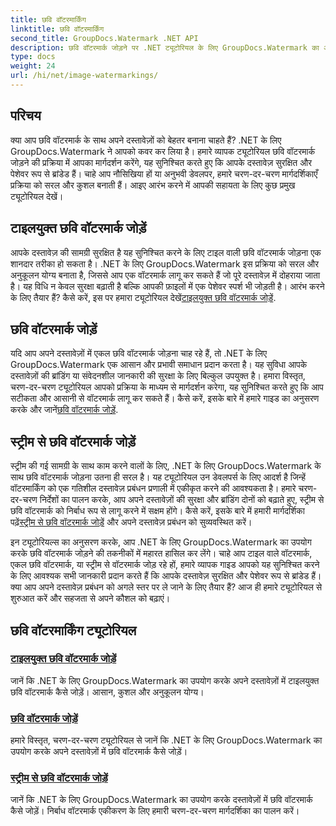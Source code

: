 ```yaml
---
title: छवि वॉटरमार्किंग
linktitle: छवि वॉटरमार्किंग
second_title: GroupDocs.Watermark .NET API
description: छवि वॉटरमार्क जोड़ने पर .NET ट्यूटोरियल के लिए GroupDocs.Watermark का अन्वेषण करें। अपने दस्तावेज़ की सुरक्षा और ब्रांडिंग बढ़ाने के लिए चरण-दर-चरण तरीके जानें।
type: docs
weight: 24
url: /hi/net/image-watermarkings/
---
```

## परिचय

क्या आप छवि वॉटरमार्क के साथ अपने दस्तावेज़ों को बेहतर बनाना चाहते हैं? .NET के लिए GroupDocs.Watermark ने आपको कवर कर लिया है। हमारे व्यापक ट्यूटोरियल छवि वॉटरमार्क जोड़ने की प्रक्रिया में आपका मार्गदर्शन करेंगे, यह सुनिश्चित करते हुए कि आपके दस्तावेज़ सुरक्षित और पेशेवर रूप से ब्रांडेड हैं। चाहे आप नौसिखिया हों या अनुभवी डेवलपर, हमारे चरण-दर-चरण मार्गदर्शिकाएँ प्रक्रिया को सरल और कुशल बनाती हैं। आइए आरंभ करने में आपकी सहायता के लिए कुछ प्रमुख ट्यूटोरियल देखें।

## टाइलयुक्त छवि वॉटरमार्क जोड़ें
आपके दस्तावेज़ की सामग्री सुरक्षित है यह सुनिश्चित करने के लिए टाइल वाली छवि वॉटरमार्क जोड़ना एक शानदार तरीका हो सकता है। .NET के लिए GroupDocs.Watermark इस प्रक्रिया को सरल और अनुकूलन योग्य बनाता है, जिससे आप एक वॉटरमार्क लागू कर सकते हैं जो पूरे दस्तावेज़ में दोहराया जाता है। यह विधि न केवल सुरक्षा बढ़ाती है बल्कि आपकी फ़ाइलों में एक पेशेवर स्पर्श भी जोड़ती है। आरंभ करने के लिए तैयार हैं? कैसे करें, इस पर हमारा ट्यूटोरियल देखें[टाइलयुक्त छवि वॉटरमार्क जोड़ें](./add-tiled-image-watermark/).

## छवि वॉटरमार्क जोड़ें
 यदि आप अपने दस्तावेज़ों में एकल छवि वॉटरमार्क जोड़ना चाह रहे हैं, तो .NET के लिए GroupDocs.Watermark एक आसान और प्रभावी समाधान प्रदान करता है। यह सुविधा आपके दस्तावेज़ों की ब्रांडिंग या संवेदनशील जानकारी की सुरक्षा के लिए बिल्कुल उपयुक्त है। हमारा विस्तृत, चरण-दर-चरण ट्यूटोरियल आपको प्रक्रिया के माध्यम से मार्गदर्शन करेगा, यह सुनिश्चित करते हुए कि आप सटीकता और आसानी से वॉटरमार्क लागू कर सकते हैं। कैसे करें, इसके बारे में हमारे गाइड का अनुसरण करके और जानें[छवि वॉटरमार्क जोड़ें](./add-image-watermark/).

## स्ट्रीम से छवि वॉटरमार्क जोड़ें
स्ट्रीम की गई सामग्री के साथ काम करने वालों के लिए, .NET के लिए GroupDocs.Watermark के साथ छवि वॉटरमार्क जोड़ना उतना ही सरल है। यह ट्यूटोरियल उन डेवलपर्स के लिए आदर्श है जिन्हें वॉटरमार्किंग को एक गतिशील दस्तावेज़ प्रबंधन प्रणाली में एकीकृत करने की आवश्यकता है। हमारे चरण-दर-चरण निर्देशों का पालन करके, आप अपने दस्तावेज़ों की सुरक्षा और ब्रांडिंग दोनों को बढ़ाते हुए, स्ट्रीम से छवि वॉटरमार्क को निर्बाध रूप से लागू करने में सक्षम होंगे। कैसे करें, इसके बारे में हमारी मार्गदर्शिका पढ़ें[स्ट्रीम से छवि वॉटरमार्क जोड़ें](./add-image-watermark-from-stream/) और अपने दस्तावेज़ प्रबंधन को सुव्यवस्थित करें।

इन ट्यूटोरियल्स का अनुसरण करके, आप .NET के लिए GroupDocs.Watermark का उपयोग करके छवि वॉटरमार्क जोड़ने की तकनीकों में महारत हासिल कर लेंगे। चाहे आप टाइल वाले वॉटरमार्क, एकल छवि वॉटरमार्क, या स्ट्रीम से वॉटरमार्क जोड़ रहे हों, हमारे व्यापक गाइड आपको यह सुनिश्चित करने के लिए आवश्यक सभी जानकारी प्रदान करते हैं कि आपके दस्तावेज़ सुरक्षित और पेशेवर रूप से ब्रांडेड हैं। क्या आप अपने दस्तावेज़ प्रबंधन को अगले स्तर पर ले जाने के लिए तैयार हैं? आज ही हमारे ट्यूटोरियल से शुरुआत करें और सहजता से अपने कौशल को बढ़ाएं।

## छवि वॉटरमार्किंग ट्यूटोरियल
### [टाइलयुक्त छवि वॉटरमार्क जोड़ें](./add-tiled-image-watermark/)
जानें कि .NET के लिए GroupDocs.Watermark का उपयोग करके अपने दस्तावेज़ों में टाइलयुक्त छवि वॉटरमार्क कैसे जोड़ें। आसान, कुशल और अनुकूलन योग्य।
### [छवि वॉटरमार्क जोड़ें](./add-image-watermark/)
हमारे विस्तृत, चरण-दर-चरण ट्यूटोरियल से जानें कि .NET के लिए GroupDocs.Watermark का उपयोग करके अपने दस्तावेज़ों में छवि वॉटरमार्क कैसे जोड़ें।
### [स्ट्रीम से छवि वॉटरमार्क जोड़ें](./add-image-watermark-from-stream/)
जानें कि .NET के लिए GroupDocs.Watermark का उपयोग करके दस्तावेज़ों में छवि वॉटरमार्क कैसे जोड़ें। निर्बाध वॉटरमार्क एकीकरण के लिए हमारी चरण-दर-चरण मार्गदर्शिका का पालन करें।